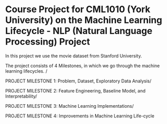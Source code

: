 # Course Project for CML1010 (York University) on the Machine Learning Lifecycle - NLP (Natural Language Processing) Project
In this project we use the movie dataset from Stanford University. 

The project consists of 4 Milestones, in which we go through the machine learning lifecycles. /

PROJECT MILESTONE 1:  Problem, Dataset,  Exploratory Data Analysis/

PROJECT MILESTONE 2: Feature  Engineering, Baseline Model, and Interpretability/

PROJECT MILESTONE 3:  Machine Learning Implementations/

PROJECT MILESTONE 4:  Improvements in Machine Learning Life-cycle 
